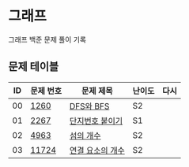 # 그래프 <Graph>
그래프 백준 문제 풀이 기록
## 문제 테이블
| ID  | 문제 번호                                         | 문제 제목                                                                                      | 난이도 | 다시 |
|-----|-----------------------------------------------|--------------------------------------------------------------------------------------------|-----|----|
| 00  | [1260](https://www.acmicpc.net/problem/1260)  | [DFS와 BFS](https://github.com/MillPRE/Baekjoon-Algorithm/blob/master/graph/1260/main.py)   | S2  |
| 01  | [2267](https://www.acmicpc.net/problem/2267)  | [단지번호 붙이기](https://github.com/MillPRE/Baekjoon-Algorithm/blob/master/graph/2267/main.py)   | S1  |
| 02  | [4963](https://www.acmicpc.net/problem/4963)  | [섬의 개수](https://github.com/MillPRE/Baekjoon-Algorithm/blob/master/graph/4963/main.py)      | S2  |
| 03  | [11724](https://www.acmicpc.net/problem/11724) | [연결 요소의 개수](https://github.com/MillPRE/Baekjoon-Algorithm/blob/master/graph/11724/main.py) | S2  |



